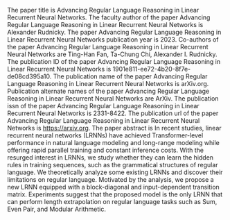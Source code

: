 The paper title is Advancing Regular Language Reasoning in Linear Recurrent Neural Networks.
The faculty author of the paper Advancing Regular Language Reasoning in Linear Recurrent Neural Networks is Alexander Rudnicky.
The paper Advancing Regular Language Reasoning in Linear Recurrent Neural Networks publication year is 2023.
Co-authors of the paper Advancing Regular Language Reasoning in Linear Recurrent Neural Networks are Ting-Han Fan, Ta-Chung Chi, Alexander I. Rudnicky.
The publication ID of the paper Advancing Regular Language Reasoning in Linear Recurrent Neural Networks is 1901e811-ee72-4b20-8f7e-de08cd395a10.
The publication name of the paper Advancing Regular Language Reasoning in Linear Recurrent Neural Networks is arXiv.org.
Publication alternate names of the paper Advancing Regular Language Reasoning in Linear Recurrent Neural Networks are ArXiv.
The publication issn of the paper Advancing Regular Language Reasoning in Linear Recurrent Neural Networks is 2331-8422.
The publication url of the paper Advancing Regular Language Reasoning in Linear Recurrent Neural Networks is https://arxiv.org.
The paper abstract is In recent studies, linear recurrent neural networks (LRNNs) have achieved Transformer-level performance in natural language modeling and long-range modeling while offering rapid parallel training and constant inference costs. With the resurged interest in LRNNs, we study whether they can learn the hidden rules in training sequences, such as the grammatical structures of regular language. We theoretically analyze some existing LRNNs and discover their limitations on regular language. Motivated by the analysis, we propose a new LRNN equipped with a block-diagonal and input-dependent transition matrix. Experiments suggest that the proposed model is the only LRNN that can perform length extrapolation on regular language tasks such as Sum, Even Pair, and Modular Arithmetic.
